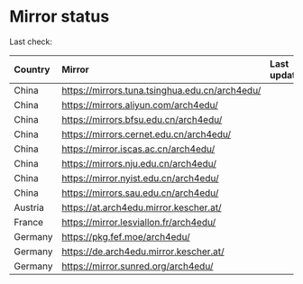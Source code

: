 <script src="./time.js"></script>
# Mirror status
Last check: <script type="text/javascript">localize(1735356259.9730344);</script>

|Country|Mirror|Last update|
|:------|:-----|:----------|
|China|https://mirrors.tuna.tsinghua.edu.cn/arch4edu/|<script type="text/javascript">localize(1735281618);</script>|
|China|https://mirrors.aliyun.com/arch4edu/|<script type="text/javascript">localize(1735281618);</script>|
|China|https://mirrors.bfsu.edu.cn/arch4edu/|<script type="text/javascript">localize(1735281618);</script>|
|China|https://mirrors.cernet.edu.cn/arch4edu/|<script type="text/javascript">localize(1735281618);</script>|
|China|https://mirror.iscas.ac.cn/arch4edu/|<script type="text/javascript">localize(1735281618);</script>|
|China|https://mirrors.nju.edu.cn/arch4edu/|<script type="text/javascript">localize(1735281618);</script>|
|China|https://mirror.nyist.edu.cn/arch4edu/|<script type="text/javascript">localize(1735281618);</script>|
|China|https://mirrors.sau.edu.cn/arch4edu/|<script type="text/javascript">localize(1731653531);</script>|
|Austria|https://at.arch4edu.mirror.kescher.at/|<script type="text/javascript">localize(1735281618);</script>|
|France|https://mirror.lesviallon.fr/arch4edu/|<script type="text/javascript">localize(1735281618);</script>|
|Germany|https://pkg.fef.moe/arch4edu/|<script type="text/javascript">localize(1735281618);</script>|
|Germany|https://de.arch4edu.mirror.kescher.at/|<script type="text/javascript">localize(1735281618);</script>|
|Germany|https://mirror.sunred.org/arch4edu/|<script type="text/javascript">localize(1735281618);</script>|

<script src="./tablefilter/tablefilter.js"></script>
<script src="./table.js"></script>